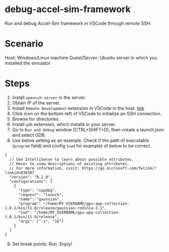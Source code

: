 # debug-accel-sim-framework
Run and debug Accel-Sim framework in VSCode through remote SSH.

# Scenario
Host: Windows/Linux machine
Guest/Server: Ubuntu server in which you installed the simulator

# Steps
1) Install `openssh-server` in the server.
2) Obtain IP of the server.
3) Install `Remote Development` extension in VSCode in the host. [link](https://marketplace.visualstudio.com/items?itemName=ms-vscode-remote.vscode-remote-extensionpack)
4) Click icon on the bottom-left of VSCode to initialize an SSH connection.
5) Browse for directories.
6) Install `gdb` extension, which installs in your server.
7) Go to `Run and Debug` window (CTRL+SHIFT+D), then create a launch.json and select GDB.
8) Use below setting as an example. Check if the path of executable (`program` field) and config (`cwd` for example) of below to be correct.
```
{
  // Use IntelliSense to learn about possible attributes.
  // Hover to view descriptions of existing attributes.
  // For more information, visit: https://go.microsoft.com/fwlink/?linkid=830387
  "version": "0.2.0",
  "configurations": [
    {
      "type": "cppdbg",
      "request": "launch",
      "name": "gaussian",
      "program": "/home/MY_USERNAME/gpu-app-collection-1.0.1/bin/11.0/release/gaussian-rodinia-3.1",
      "cwd": "/home/MY_USERNAME/gpu-app-collection-1.0.1/bin/11.0/release",
      "args": ["-s", "16"]
    }
  ]
}
```
9) Set break points. Run. Enjoy!

